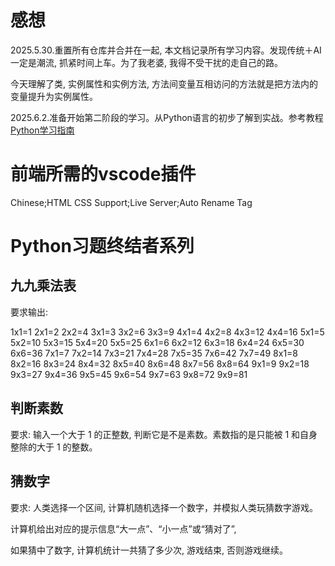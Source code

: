 # 感想

2025.5.30.重置所有仓库并合并在一起, 本文档记录所有学习内容。发现传统＋AI一定是潮流, 抓紧时间上车。为了我老婆, 我得不受干扰的走自己的路。

今天理解了类, 实例属性和实例方法, 方法间变量互相访问的方法就是把方法内的变量提升为实例属性。

2025.6.2.准备开始第二阶段的学习。从Python语言的初步了解到实战。参考教程[Python学习指南](http://113.44.205.155:3001/)

# 前端所需的vscode插件

Chinese;HTML CSS Support;Live Server;Auto Rename Tag

# Python习题终结者系列

## 九九乘法表

要求输出: 

1x1=1 
2x1=2 2x2=4 
3x1=3 3x2=6 3x3=9
4x1=4 4x2=8 4x3=12 4x4=16
5x1=5 5x2=10 5x3=15 5x4=20 5x5=25
6x1=6 6x2=12 6x3=18 6x4=24 6x5=30 6x6=36
7x1=7 7x2=14 7x3=21 7x4=28 7x5=35 7x6=42 7x7=49
8x1=8 8x2=16 8x3=24 8x4=32 8x5=40 8x6=48 8x7=56 8x8=64
9x1=9 9x2=18 9x3=27 9x4=36 9x5=45 9x6=54 9x7=63 9x8=72 9x9=81

## 判断素数

要求: 输入一个大于 1 的正整数, 判断它是不是素数。素数指的是只能被 1 和自身整除的大于 1 的整数。

## 猜数字

要求: 人类选择一个区间, 计算机随机选择一个数字，并模拟人类玩猜数字游戏。

计算机给出对应的提示信息“大一点”、“小一点”或“猜对了”, 

如果猜中了数字, 计算机统计一共猜了多少次, 游戏结束, 否则游戏继续。
